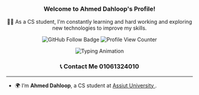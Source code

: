 <h3 align="center">
  Welcome to Ahmed Dahloop's Profile!
</h3>

<p align="center">
  👨‍💻 As a CS student, I'm constantly learning and hard working and exploring new technologies to improve my skills.

</p>

<p align="center">
  <img src="https://img.shields.io/github/followers/Ahmed-Dahloop?label=Follow%20Me&style=social" alt="GitHub Follow Badge">
  <img src="https://komarev.com/ghpvc/?username=Ahmed-Dahloop&label=Profile%20Views&color=green&style=flat" alt="Profile View Counter">
</p>
<p align="center">
  <img src="https://readme-typing-svg.herokuapp.com?font=Arial&size=24&pause=1000&color=3498db&center=true&width=500&lines=Welcome+to+my+profile!+;I'm+a+CS+student!+Learning+never+ends." alt="Typing Animation">
</p>

<h3 align="center"> 📞 Contact Me 01061324010 </h3>





---

- 🌍 I’m **Ahmed Dahloop**, a CS student at  <a href="https://www.aun.edu.eg" target="_blank">
Assiut University
  </a>.
